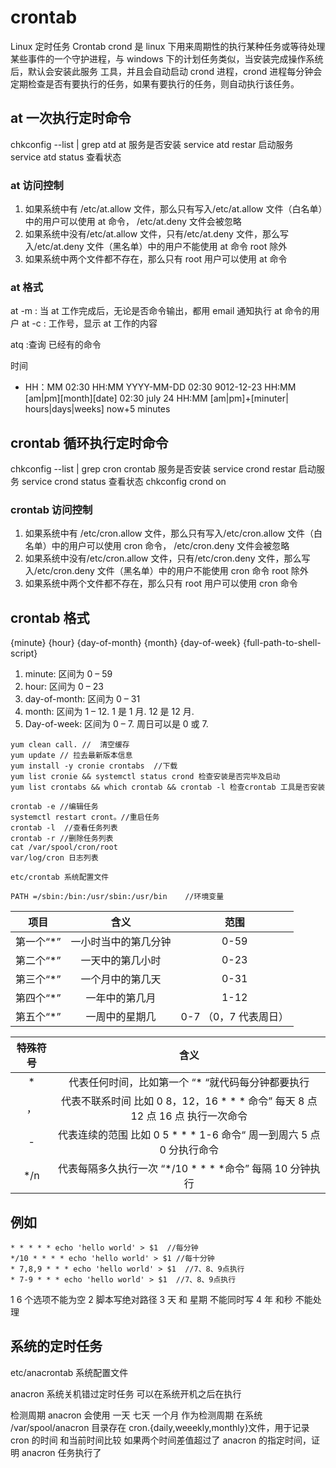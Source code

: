 # crontab

Linux 定时任务 Crontab crond 是 linux 下用来周期性的执行某种任务或等待处理某些事件的一个守护进程，与 windows 下的计划任务类似，当安装完成操作系统后，默认会安装此服务 工具，并且会自动启动 crond 进程，crond 进程每分钟会定期检查是否有要执行的任务，如果有要执行的任务，则自动执行该任务。

## at 一次执行定时命令

chkconfig --list | grep atd at 服务是否安装
service atd restar 启动服务
service atd status 查看状态

### at 访问控制

1. 如果系统中有 /etc/at.allow 文件，那么只有写入/etc/at.allow 文件（白名单）中的用户可以使用 at 命令， /etc/at.deny 文件会被忽略
2. 如果系统中没有/etc/at.allow 文件，只有/etc/at.deny 文件，那么写入/etc/at.deny 文件（黑名单）中的用户不能使用 at 命令 root 除外
3. 如果系统中两个文件都不存在，那么只有 root 用户可以使用 at 命令

### at 格式

at -m : 当 at 工作完成后，无论是否命令输出，都用 email 通知执行 at 命令的用户
at -c : 工作号，显示 at 工作的内容

atq :查询 已经有的命令

时间

-   HH：MM 02:30
    HH:MM YYYY-MM-DD 02:30 9012-12-23
    HH:MM [am|pm][month][date] 02:30 july 24
    HH:MM [am|pm]+[minuter| hours|days|weeks] now+5 minutes

## crontab 循环执行定时命令

chkconfig --list | grep cron crontab 服务是否安装
service crond restar 启动服务
service crond status 查看状态
chkconfig crond on

### crontab 访问控制

1. 如果系统中有 /etc/cron.allow 文件，那么只有写入/etc/cron.allow 文件（白名单）中的用户可以使用 cron 命令， /etc/cron.deny 文件会被忽略
2. 如果系统中没有/etc/cron.allow 文件，只有/etc/cron.deny 文件，那么写入/etc/cron.deny 文件（黑名单）中的用户不能使用 cron 命令 root 除外
3. 如果系统中两个文件都不存在，那么只有 root 用户可以使用 cron 命令

## crontab 格式

{minute} {hour} {day-of-month} {month} {day-of-week} {full-path-to-shell-script}

1.  minute: 区间为 0 – 59
1.  hour: 区间为 0 – 23
1.  day-of-month: 区间为 0 – 31
1.  month: 区间为 1 – 12. 1 是 1 月. 12 是 12 月.
1.  Day-of-week: 区间为 0 – 7. 周日可以是 0 或 7.

```shell
yum clean call. //  清空缓存
yum update // 拉去最新版本信息
yum install -y cronie crontabs  //下载
yum list cronie && systemctl status crond 检查安装是否完毕及启动
yum list crontabs && which crontab && crontab -l 检查crontab 工具是否安装

crontab -e //编辑任务
systemctl restart cront。//重启任务
crontab -l  //查看任务列表
crontab -r //删除任务列表
cat /var/spool/cron/root
var/log/cron 日志列表

etc/crontab 系统配置文件

PATH =/sbin:/bin:/usr/sbin:/usr/bin    //环境变量
```

|    项目    |         含义         |         范围          |
| :--------: | :------------------: | :-------------------: |
| 第一个“\*” | 一小时当中的第几分钟 |         0-59          |
| 第二个“\*” |   一天中的第几小时   |         0-23          |
| 第三个“\*” |   一个月中的第几天   |         0-31          |
| 第四个“\*” |    一年中的第几月    |         1-12          |
| 第五个“\*” |    一周中的星期几    | 0-7 （0，7 代表周日） |

| 特殊符号 |                                       含义                                        |
| :------: | :-------------------------------------------------------------------------------: |
|    \*    |                代表任何时间，比如第一个 “\* “就代码每分钟都要执行                 |
|    ，    | 代表不联系时间 比如 0 8，12，16 \* \* \* 命令” 每天 8 点 12 点 16 点 执行一次命令 |
|    -     |      代表连续的范围 比如 0 5 \* \* \* 1-6 命令“ 周一到周六 5 点 0 分执行命令      |
|   \*/n   |           代表每隔多久执行一次 “\*/10 \* \* \* \*命令” 每隔 10 分钟执行           |

## 例如

```shell
* * * * * echo 'hello world' > $1  //每分钟
*/10 * * * * echo 'hello world' > $1 //每十分钟
* 7,8,9 * * * echo 'hello world' > $1  //7、8、9点执行
* 7-9 * * * echo 'hello world' > $1  //7、8、9点执行
```

1 6 个选项不能为空
2 脚本写绝对路径
3 天 和 星期 不能同时写
4 年 和秒 不能处理

## 系统的定时任务

etc/anacrontab 系统配置文件

anacron 系统关机错过定时任务 可以在系统开机之后在执行

检测周期
anacron 会使用 一天 七天 一个月 作为检测周期
在系统 /var/spool/anacron 目录存在 cron.{daily,weeekly,monthly}文件，用于记录 cron 的时间
和当前时间比较 如果两个时间差值超过了 anacron 的指定时间，证明 anacron 任务执行了
